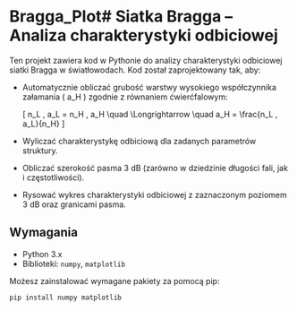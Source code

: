# Bragga_Plot# Siatka Bragga – Analiza charakterystyki odbiciowej

Ten projekt zawiera kod w Pythonie do analizy charakterystyki odbiciowej siatki Bragga w światłowodach. Kod został zaprojektowany tak, aby:

- Automatycznie obliczać grubość warstwy wysokiego współczynnika załamania \( a_H \) zgodnie z równaniem ćwierćfalowym:
  
  \[
  n_L \, a_L = n_H \, a_H \quad \Longrightarrow \quad a_H = \frac{n_L \, a_L}{n_H}
  \]
  
- Wyliczać charakterystykę odbiciową dla zadanych parametrów struktury.
- Obliczać szerokość pasma 3 dB (zarówno w dziedzinie długości fali, jak i częstotliwości).
- Rysować wykres charakterystyki odbiciowej z zaznaczonym poziomem 3 dB oraz granicami pasma.

## Wymagania

- Python 3.x
- Biblioteki: `numpy`, `matplotlib`

Możesz zainstalować wymagane pakiety za pomocą pip:

```bash
pip install numpy matplotlib
